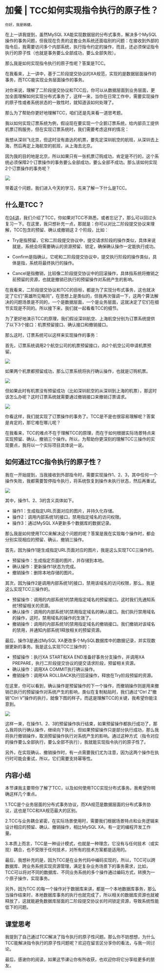 # 加餐 | TCC如何实现指令执行的原子性？

    你好，我是韩健。

在上一讲我提到，虽然MySQL XA能实现数据层的分布式事务，解决多个MySQL操作的事务问题，但我现在负责的这套业务系统还面临别的问题：在接收到外部的指令后，我需要访问多个内部系统，执行指令约定的操作，而且，还必须保证指令执行的原子性（也就是事务要么全部成功，要么全部失败）。

那么我是如何实现指令执行的原子性呢？答案是TCC。

在我看来，上一讲中，基于二阶段提交协议的XA规范，实现的是数据层面操作的事务，而TCC能实现业务层面操作的事务。

对你来说，理解了二阶段提交协议和TCC后，你可以从数据层面到业务层面，更加全面理解如何实现分布式事务了，这样一来，当你在日常工作中，需要实现操作的原子性或者系统状态的一致性时，就知道该如何处理了。

那么为了帮助你更好地理解TCC，咱们还是先来看一道思考题。

我以如何实现订票系统为例，假设现在要实现一个企鹅订票系统，给内部员工提供机票订购服务，但在实现订票系统时，我们需要考虑这样的情况：

我想从深圳飞北京，但这时没有直达的机票，要先定深圳航空的航班，从深圳去上海，然后再定上海航空的航班，从上海去北京。

因为我的目的地是北京，所以如果只有一张机票订购成功，肯定是不行的，这个系统必须保障2个订票操作的事务要么全部成功，要么全部不成功。那么该如何实现2个订票操作的事务呢？

![](https://static001.geekbang.org/resource/image/7c/3b/7ca6e1def38b2ba6873711d8f283dc3b.jpg?wh=1142*418)

带着这个问题，我们进入今天的学习，先来了解一下什么是TCC。

## 什么是TCC？

在[04讲](https://time.geekbang.org/column/article/200717)，我们介绍了TCC，你如果对TCC不熟悉，或者忘记了，那么可以回过头复习一下。在这里，我只想补充一点，那就是：你可以对比二阶段提交协议来理解，TCC包含的预留、确认或撤销这 2 个阶段，比如：

*   Try是指预留，它和二阶段提交协议中，提交请求阶段的操作类似，具体来说就是，系统会将需要确认的资源预留、锁定，确保确认操作一定能执行成功。
    
*   Confirm是指确认，它呢和二阶段提交协议中，提交执行阶段的操作类似，具体是指，系统将最终执行的操作。
    
*   Cancel是指撤销，比较像二阶段提交协议中的回滚操作，具体指系统将撤销之前预留的资源，也就是撤销已执行的预留操作对系统产生的影响。
    

在我看来，二阶段提交协议和TCC的目标，都是为了实现分布式事务，这也就决定了它们“英雄所见略同”，在思想上是类似的，但我再次强调一下，这两个算法解决的问题场景是不同的，一个是数据层面，一个是业务层面，这就决定了它们在细节实现是不同的。所以接下来，我们就一起看看TCC的细节。

为了更好地演示TCC的原理，我们假设深圳航空、上海航空分别为订票系统提供了以下3个接口：机票预留接口、确认接口和撤销接口。

那么这时，订票系统可以这样来实现操作的事务：

首先，订票系统调用2个航空公司的机票预留接口，向2个航空公司申请机票预留。

![](https://static001.geekbang.org/resource/image/e1/74/e149ed696a360b1761c6571a2a96d374.jpg?wh=1142*763)

如果两个机票都预留成功，那么订票系统将执行确认操作，也就是订购机票。

![](https://static001.geekbang.org/resource/image/8e/3e/8ea845eeb2032e7af2876ace81605a3e.jpg?wh=1142*760)

但如果此时有机票没有预留成功（比如深圳航空的从深圳到上海的机票），那这时该怎么办呢？这时订票系统就需要通过撤销接口来撤销订票请求。

![](https://static001.geekbang.org/resource/image/52/c0/52f65a9202f3619dfeac1ba0e2acf8c0.jpg?wh=1142*750)

你看这样，我们就实现了订票操作的事务了。TCC是不是也很容易理解呢？答案是肯定的，那它难在哪儿呢？

在我看来，TCC的难点不在于理解TCC的原理，而在于如何根据实际场景特点来实现预留、确认、撤销三个操作。所以，为帮助你更深刻的理解TCC三操作的实现要点，我将以一个实际项目具体说一说。

## 如何通过TCC指令执行的原子性？

我在一开始提到，当我接收到外部指令时，需要实现操作1、2、3，其中任何一个操作失败，我都需要暂停指令执行，将系统恢复到操作未执行状态，然后再重试。

![](https://static001.geekbang.org/resource/image/ea/07/eab5cfdf9a5d622f29ced94a4790c207.jpg?wh=1142*671)

其中，操作1、2、3的含义具体如下。

*   操作1：生成指定URL页面对应的图片，并持久化存储。
*   操作2：调用内部系统1的接口，禁用指定域名的访问权限。
*   操作3：通过MySQL XA更新多个数据库的数据记录。

那么我是如何使用TCC来解决这个问题的呢？答案是我在实现每个操作时，都会分别实现相应的预留、确认、撤销三操作。

首先，因为操作1是生成指定URL页面对应的图片，我是这么实现TCC三操作的。

*   预留操作：生成指定页面的图片，并存储到本地。
*   确认操作：更新操作1状态为完成。
*   撤销操作：删除本地存储的图片。

其次，因为操作2是调用内部系统1的接口，禁用该域名的访问权限，那么，我是这么实现TCC三操作的。

*   预留操作：调用的内部系统1的禁用指定域名的预留接口。这时我们先通知系统1预留相关的资源。
*   确认操作：调用的内部系统1的禁用指定域名的确认接口。我们执行禁用域名的操作，这时，禁用域名的操作的生效了。
*   撤销操作：调用的内部系统1的禁用指定域名的撤销接口。我们撤销对该域名的禁用，并通知内部系统1释放相关的预留资源。

最后，操作3是通过MySQL XA更改多个MySQL数据库中的数据记录，并实现数据更新的事务。我是这么实现TCC三操作的：

*   预留操作：执行XA START和XA END准备好事务分支操作，并调用XA PREPARE，执行二阶段提交协议的提交请求阶段，预留相关资源。
*   确认操作：调用XA COMMIT执行确认操作。
*   撤销操作：调用XA ROLLBACK执行回滚操作，释放在Try阶段预留的资源。

在这里，你可以看到，确认操作是预留操作的下一个操作，而撤销操作则是用来撤销已执行的预留操作对系统产生的影响，类似在复制粘贴时，我们通过“Ctrl Z”撤销“Ctrl V”操作的执行，就像下图的样子。而这是理解TCC的关键，我希望你能注意到。

![](https://static001.geekbang.org/resource/image/8b/1b/8b5fbc120651924ffccc862e5bafyy1b.jpg?wh=1142*442)

这样一来，在操作1、2、3的预留操作执行结束，如果预留操作都执行成功了，那么我将执行确认操作，继续向下执行。但如果预留操作只是部分执行成功，那么我将执行撤销操作，取消预留操作执行对系统产生的影响。通过这种方式（指令对应的操作要么全部执行，要么全部不执行），我就能实现指令执行的原子性了。

另外，在实现确认、撤销操作时，有一点需要我们尤为注意，因为这两个操作在执行时可能会重试，所以，它们需要支持幂等性。

## 内容小结

本节课我主要带你了解了TCC，以及如何使用TCC实现分布式事务。我希望你明确这样几个重点。

1.TCC是个业务层面的分布式事务协议，而XA规范是数据层面的分布式事务协议，这也是TCC和XA规范最大的区别。

2.TCC与业务耦合紧密，在实际场景使用时，需要我们根据场景特点和业务逻辑来设计相应的预留、确认、撤销操作，相比MySQL XA，有一定的编程开发工作量。

3.本质上而言，TCC是一种设计模式，也就是一种理念，它没有与任何技术（或实现）耦合，也不受限于任何技术，对所有的技术方案都是适用的。

最后，我想补充的是，因为TCC是在业务代码中编码实现的，所以，TCC可以跨数据库、跨业务系统实现资源管理，满足复杂业务场景下的事务需求，比如，TCC可以将对不同的数据库、不同业务系统的多个操作通过编码方式，转换为一个原子操作，实现事务。

另外，因为TCC 的每一个操作对于数据库来讲，都是一个本地数据库事务，那么当操作结束时，本地数据库事务的执行也就完成了，所以相关的数据库资源也就被释放了，这就能避免数据库层面的二阶段提交协议长时间锁定资源，导致系统性能低下的问题。

## 课堂思考

我提到了自己通过TCC解决了指令执行的原子性问题。那么你不妨想想，为什么TCC能解决指令执行的原子性问题呢？欢迎在留言区分享你的看法，与我一同讨论。

最后，感谢你的阅读，如果这节课让你有所收获，也欢迎你将它分享给更多的朋友。
    
